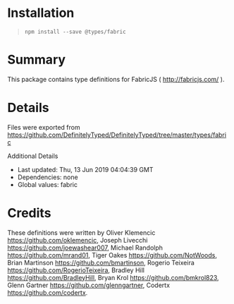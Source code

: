 # Installation
> `npm install --save @types/fabric`

# Summary
This package contains type definitions for FabricJS ( http://fabricjs.com/ ).

# Details
Files were exported from https://github.com/DefinitelyTyped/DefinitelyTyped/tree/master/types/fabric

Additional Details
 * Last updated: Thu, 13 Jun 2019 04:04:39 GMT
 * Dependencies: none
 * Global values: fabric

# Credits
These definitions were written by Oliver Klemencic <https://github.com/oklemencic>, Joseph Livecchi <https://github.com/joewashear007>, Michael Randolph <https://github.com/mrand01>, Tiger Oakes <https://github.com/NotWoods>, Brian Martinson <https://github.com/bmartinson>, Rogerio Teixeira <https://github.com/RogerioTeixeira>, Bradley Hill <https://github.com/BradleyHill>, Bryan Krol <https://github.com/bmkrol823>, Glenn Gartner <https://github.com/glenngartner>, Codertx <https://github.com/codertx>.

